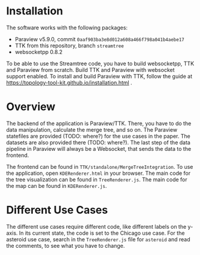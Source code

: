 # Installation

The software works with the following packages:

* Paraview v5.9.0, commit `0aaf903ba3e8d012a608a466f798a041b4aebe17`
* TTK from this repository, branch `streamtree`
* websocketpp 0.8.2

To be able to use the Streamtree code, you have to build websocketpp, TTK and Paraview from scratch.
Build TTK and Paraview with websocket support enabled.
To install and build Paraview with TTK, follow the guide at https://topology-tool-kit.github.io/installation.html .

# Overview

The backend of the application is Paraview/TTK.
There, you have to do the data manipulation, calculate the merge tree, and so on.
The Paraview statefiles are provided (TODO: where?) for the use cases in the paper.
The datasets are also provided there (TODO: where?).
The last step of the data pipeline in Paraview will always be a Websocket, that sends the data to the frontend.

The frontend can be found in `TTK/standalone/MergeTreeIntegration`.
To use the application, open `KDERenderer.html` in your browser.
The main code for the tree visualization can be found in `TreeRenderer.js`.
The main code for the map can be found in `KDERenderer.js`.

# Different Use Cases

The different use cases require different code, like different labels on the y-axis.
In its current state, the code is set to the Chicago use case.
For the asteroid use case, search in the `TreeRenderer.js` file for `asteroid` and read the comments, to see what you have to change.
